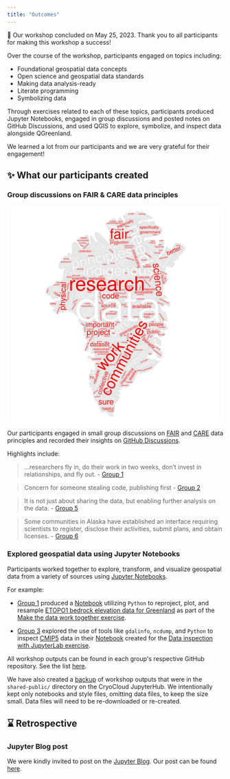 ```yaml
---
title: "Outcomes"
---
```


🎉 Our workshop concluded on May 25, 2023. Thank you to all participants for making this
workshop a success!

Over the course of the workshop, participants engaged on topics including:

* Foundational geospatial data concepts
* Open science and geospatial data standards
* Making data analysis-ready
* Literate programming
* Symbolizing data

Through exercises related to each of these topics, participants produced Jupyter
Notebooks, engaged in group discussions and posted notes on GitHub Discussions, and used
QGIS to explore, symbolize, and inspect data alongside QGreenland.

We learned a lot from our participants and we are very grateful for their engagement!


## ✨ What our participants created

### Group discussions on FAIR & CARE data principles

![Word cloud produced from participant's insights](/_media/fair-care-wordcloud.png)

Our participants engaged in small group discussions on
[FAIR](https://www.go-fair.org/fair-principles/) and
[CARE](https://www.gida-global.org/care) data principles and recorded their insights on
[GitHub Discussions](https://github.com/orgs/qgreenland-workshop-2023-researcher/discussions/categories/fair-care).

Highlights include:

> ...researchers fly in, do their work in two weeks, don’t invest in
> relationships, and fly out. - [Group
> 1](https://github.com/orgs/qgreenland-workshop-2023-researcher/discussions/150)

> Concern for someone stealing code, publishing first - [Group
> 2](https://github.com/orgs/qgreenland-workshop-2023-researcher/discussions/148)

<!-- alex ignore just -->
> It is not just about sharing the data, but enabling further analysis on the
> data. - [Group
> 5](https://github.com/orgs/qgreenland-workshop-2023-researcher/discussions/146)

> Some communities in Alaska have established an interface requiring scientists
> to register, disclose their activities, submit plans, and obtain licenses. -
> [Group
> 6](https://github.com/orgs/qgreenland-workshop-2023-researcher/discussions/149)


### Explored geospatial data using Jupyter Notebooks

Participants worked together to explore, transform, and visualize geospatial
data from a variety of sources using [Jupyter Notebooks](https://jupyter.org/).

For example:

* [Group 1](https://github.com/qgreenland-workshop-2023-researcher/group-one)
  produced a
  [Notebook](https://github.com/qgreenland-workshop-2023-researcher/group-one/blob/main/Python_ds_analysis.ipynb)
  utilizing `Python` to reproject, plot, and resample [ETOPO1 bedrock elevation
  data for Greenland](/content/example-data/etopo1_bedrock_elevation) as part of
  the [Make the data work together
  exercise](/content/exercises/data-compatibility.md).

* [Group 3](https://github.com/qgreenland-workshop-2023-researcher/group-three)
  explored the use of tools like `gdalinfo`, `ncdump`, and `Python` to inspect
  [CMIP5](https://psl.noaa.gov/ipcc/ocn/ccwp.html) data in their
  [Notebook](https://github.com/qgreenland-workshop-2023-researcher/group-three/blob/main/exercise_inspect_data.ipynb)
  created for the [Data inspection with JupyterLab
  exercise](/content/exercises/data-inspection-with-jupyterlab/index.md).

All workshop outputs can be found in each group's respective GitHub
repository. See the list
[here](https://github.com/orgs/qgreenland-workshop-2023-researcher/repositories?q=group-&type=all&language=&sort=).


We have also created a [backup](./qgreenland-workshop-shared-public.tar.gz) of workshop
outputs that were in the `shared-public/` directory on the CryoCloud JupyterHub. We
intentionally kept only notebooks and style files, omitting data files, to keep the size
small. Data files will need to be re-downloaded or re-created.


## ⌛ Retrospective

### Jupyter Blog post

We were kindly invited to post on the [Jupyter Blog](https://blog.jupyter.org). Our post
can be found
[here](https://blog.jupyter.org/desktop-gis-software-in-the-cloud-with-jupyterhub-ddced297019a).
